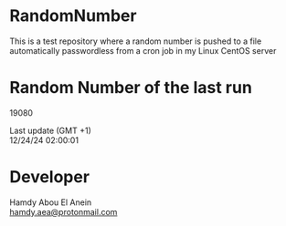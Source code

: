 # RandomNumber    
This is a test repository where a random number is pushed to a file automatically passwordless from a cron job in my Linux CentOS server    
# Random Number of the last run   
19080
      
Last update (GMT +1)    
12/24/24 02:00:01
# Developer    
Hamdy Abou El Anein   
hamdy.aea@protonmail.com
